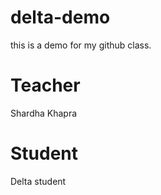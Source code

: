 # delta-demo
this is a demo for my github class.

# Teacher
Shardha Khapra

# Student
Delta student
